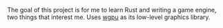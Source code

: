 The goal of this project is for me to learn Rust and writing a game engine, two things that interest me.
Uses [wgpu](https://wgpu.rs) as its low-level graphics library.